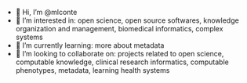 - 👋 Hi, I’m @mlconte
- 👀 I’m interested in: open science, open source softwares, knowledge organization and management, biomedical informatics, complex systems
- 🌱 I’m currently learning: more about metadata
- 💞️ I’m looking to collaborate on: projects related to open science, computable knowledge, clinical research informatics, computable phenotypes, metadata, learning health systems

<!--
mlconte/mlconte is a ✨ special ✨ repository because its `README.md` (this file) appears on your GitHub profile.
You can click the Preview link to take a look at your changes.
--->
